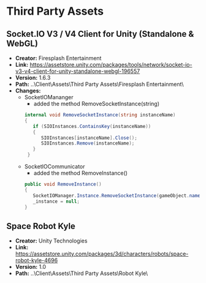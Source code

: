 # Third Party Assets

## Socket.IO V3 / V4 Client for Unity (Standalone & WebGL)

- **Creator:** Firesplash Entertainment
- **Link:** https://assetstore.unity.com/packages/tools/network/socket-io-v3-v4-client-for-unity-standalone-webgl-196557
- **Version:** 1.6.3
- **Path:** ..\Client\Assets\Third Party Assets\Firesplash Entertainment\
- **Changes:**
  - SocketIOMananger
    - added the method RemoveSocketInstance(string)
     ```c#
     internal void RemoveSocketInstance(string instanceName)
     {
        if (SIOInstances.ContainsKey(instanceName))
        {
           SIOInstances[instanceName].Close();
           SIOInstances.Remove(instanceName);
        }
      }
      ```
  - SocketIOCommunicator
    - added the method RemoveInstance()
     ```c#
     public void RemoveInstance()
     {
        SocketIOManager.Instance.RemoveSocketInstance(gameObject.name);
        _instance = null;
     }
     ```

## Space Robot Kyle

- **Creator:** Unity Technologies
- **Link:** https://assetstore.unity.com/packages/3d/characters/robots/space-robot-kyle-4696
- **Version:** 1.0
- **Path:** ..\Client\Assets\Third Party Assets\Robot Kyle\